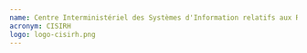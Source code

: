 ```yaml
---
name: Centre Interministériel des Systèmes d'Information relatifs aux Ressources Humaines
acronym: CISIRH
logo: logo-cisirh.png
---
```

